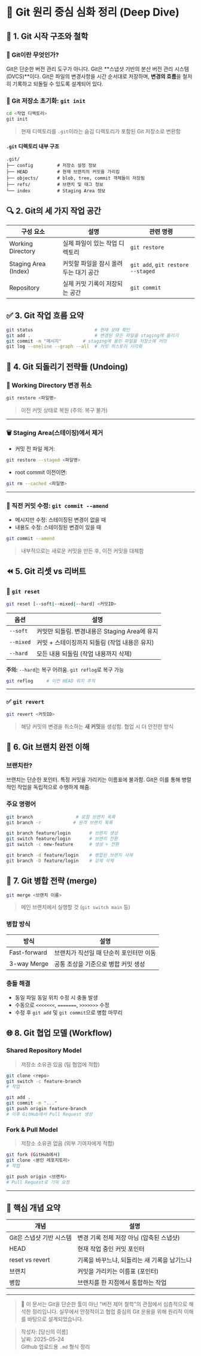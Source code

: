 
# 🧠 Git 원리 중심 심화 정리 (Deep Dive)

## 📁 1. Git 시작 구조와 철학

### 📌 Git이란 무엇인가?
Git은 단순한 버전 관리 도구가 아니다. Git은 **스냅샷 기반의 분산 버전 관리 시스템(DVCS)**이다. Git은 파일의 변경사항을 시간 순서대로 저장하며, **변경의 흐름**을 철저히 기록하고 되돌릴 수 있도록 설계되어 있다.

### 📂 Git 저장소 초기화: `git init`
```bash
cd <작업 디렉토리>
git init
```
> 현재 디렉토리를 `.git`이라는 숨김 디렉토리가 포함된 Git 저장소로 변환함

#### `.git` 디렉토리 내부 구조
```
.git/
├── config         # 저장소 설정 정보
├── HEAD           # 현재 브랜치의 커밋을 가리킴
├── objects/       # blob, tree, commit 객체들이 저장됨
├── refs/          # 브랜치 및 태그 정보
└── index          # Staging Area 정보
```

## 🔍 2. Git의 세 가지 작업 공간

| 구성 요소 | 설명 | 관련 명령 |
|-----------|------|------------|
| Working Directory | 실제 파일이 있는 작업 디렉토리 | `git restore` |
| Staging Area (Index) | 커밋할 파일을 잠시 올려두는 대기 공간 | `git add`, `git restore --staged` |
| Repository | 실제 커밋 기록이 저장되는 공간 | `git commit` |

## ✅ 3. Git 작업 흐름 요약

```bash
git status                       # 현재 상태 확인
git add .                        # 변경된 모든 파일을 staging에 올리기
git commit -m "메시지"        # staging에 올린 파일을 저장소에 커밋
git log --oneline --graph --all  # 커밋 히스토리 시각화
```

## 🔁 4. Git 되돌리기 전략들 (Undoing)

### 🧼 Working Directory 변경 취소
```bash
git restore <파일명>
```
> 이전 커밋 상태로 복원 (주의: 복구 불가)

---

### 🗑️ Staging Area(스테이징)에서 제거
- 커밋 전 파일 제거:
```bash
git restore --staged <파일명>
```
- root commit 이전이면:
```bash
git rm --cached <파일명>
```

---

### 🧩 직전 커밋 수정: `git commit --amend`
- 메시지만 수정: 스테이징된 변경이 없을 때
- 내용도 수정: 스테이징된 변경이 있을 때

```bash
git commit --amend
```

> 내부적으로는 새로운 커밋을 만든 후, 이전 커밋을 대체함

## ⏪ 5. Git 리셋 vs 리버트

### 🧨 `git reset`
```bash
git reset [--soft|--mixed|--hard] <커밋ID>
```
| 옵션 | 설명 |
|------|------|
| `--soft` | 커밋만 되돌림. 변경내용은 Staging Area에 유지 |
| `--mixed` | 커밋 + 스테이징까지 되돌림 (작업 내용은 유지) |
| `--hard` | 모든 내용 되돌림 (작업 내용까지 삭제) |

**주의:** `--hard`는 복구 어려움. `git reflog`로 복구 가능

```bash
git reflog     # 이전 HEAD 위치 추적
```

---

### ✅ `git revert`
```bash
git revert <커밋ID>
```
> 해당 커밋의 변경을 취소하는 **새 커밋**을 생성함. 협업 시 더 안전한 방식

## 🌿 6. Git 브랜치 완전 이해

### 브랜치란?
브랜치는 단순한 포인터. 특정 커밋을 가리키는 이름표에 불과함. Git은 이를 통해 병렬적인 작업을 독립적으로 수행하게 해줌.

### 주요 명령어
```bash
git branch                # 로컬 브랜치 목록
git branch -r            # 원격 브랜치 목록

git branch feature/login       # 브랜치 생성
git switch feature/login       # 브랜치 전환
git switch -c new-feature      # 생성 + 전환

git branch -d feature/login    # 병합된 브랜치 삭제
git branch -D feature/login    # 강제 삭제
```

## 🔀 7. Git 병합 전략 (merge)

```bash
git merge <브랜치 이름>
```
> 메인 브랜치에서 실행할 것 (`git switch main` 등)

### 병합 방식
| 방식 | 설명 |
|------|------|
| Fast-forward | 브랜치가 직선일 때 단순히 포인터만 이동 |
| 3-way Merge | 공통 조상을 기준으로 병합 커밋 생성 |

### 충돌 해결
- 동일 파일 동일 위치 수정 시 충돌 발생
- 수동으로 `<<<<<<<`, `=======`, `>>>>>>>` 수정
- 수정 후 `git add` 및 `git commit`으로 병합 마무리

## 🌐 8. Git 협업 모델 (Workflow)

### Shared Repository Model
> 저장소 소유권 있음 (팀 협업에 적합)

```bash
git clone <repo>
git switch -c feature-branch
# 작업

git add .
git commit -m "..."
git push origin feature-branch
# 이후 GitHub에서 Pull Request 생성
```

### Fork & Pull Model
> 저장소 소유권 없음 (외부 기여자에게 적합)

```bash
git fork (GitHub에서)
git clone <본인 레포지토리>
# 작업

git push origin <브랜치>
# Pull Request로 기여 요청
```

---

## 🧠 핵심 개념 요약

| 개념 | 설명 |
|------|------|
| Git은 스냅샷 기반 시스템 | 변경 기록 전체 저장 아님 (압축된 스냅샷) |
| HEAD | 현재 작업 중인 커밋 포인터 |
| reset vs revert | 기록을 바꾸느냐, 되돌리는 새 기록을 남기느냐 |
| 브랜치 | 커밋을 가리키는 이름표 (포인터) |
| 병합 | 브랜치를 한 지점에서 통합하는 작업 |

---

> 📘 이 문서는 Git을 단순한 툴이 아닌 "버전 제어 철학"의 관점에서 심층적으로 해석한 정리입니다. 실무에서 안정적이고 협업 중심의 Git 운용을 위해 원리적 이해를 바탕으로 설계되었습니다.

> 작성자: [당신의 이름]  
> 날짜: 2025-05-24  
> Github 업로드용 `.md` 형식 정리
